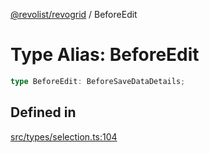 [@revolist/revogrid](README.md) / BeforeEdit

# Type Alias: BeforeEdit

```ts
type BeforeEdit: BeforeSaveDataDetails;
```

## Defined in

[src/types/selection.ts:104](https://github.com/revolist/revogrid/blob/2a9402fdf050fa45d175b041168181a63cd72777/src/types/selection.ts#L104)
